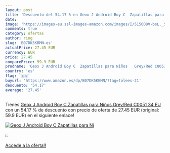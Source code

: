 ```yaml
---
layout: post
title: 'Descuento del 54.17 % en Geox J Android Boy C  Zapatillas para Ni'
date: 
image: 'https://images-eu.ssl-images-amazon.com/images/I/5150D8V-bsL._SL200_.jpg'
comments: true
category: ofertas
author: ring
slug: 'B07DK5KBMN-es'
actualPrice: 27.45 EUR
currency: EUR
price: 27.45
comparePrice: 59.9 EUR
prodname: 'Geox J Android Boy C  Zapatillas para Niños   Grey/Red C0051   34 EU'
country: 'es'
flag: '🇪🇸'
buyurl: 'https://www.amazon.es/dp/B07DK5KBMN/?tag=tolees-21'
descuento: '54.17'
average: '27.45'
---
```


Tienes [Geox J Android Boy C  Zapatillas para Niños   Grey/Red C0051   34 EU](https://www.amazon.es/dp/B07DK5KBMN/?tag=tolees-21) con un 54.17 % de descuento con precio de oferta de 27.45 EUR (original: 59.9 EUR) en el siguiente enlace!

[![Geox J Android Boy C  Zapatillas para Ni](https://images-eu.ssl-images-amazon.com/images/I/5150D8V-bsL._SL200_.jpg)](https://www.amazon.es/dp/B07DK5KBMN/?tag=tolees-21)

ℹ️:


[Accede a la oferta!!](https://www.amazon.es/dp/B07DK5KBMN/?tag=tolees-21)
